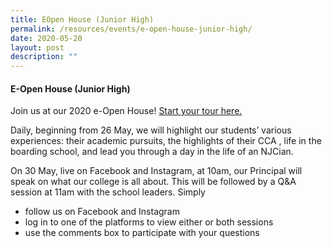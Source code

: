 ```yaml
---
title: EOpen House (Junior High)
permalink: /resources/events/e-open-house-junior-high/
date: 2020-05-20
layout: post
description: ""
---
```

#### E-Open House (Junior High)

Join us at our 2020 e-Open House! [Start your tour here.](https://moe-nationaljc-staging.netlify.app/junior-high-e-open-house/)

Daily, beginning from 26 May, we will highlight our students’ various experiences: their academic pursuits, the highlights of their CCA , life in the boarding school, and lead you through a day in the life of an NJCian.

On 30 May, live on Facebook and Instagram, at 10am, our Principal will speak on what our college is all about. This will be followed by a Q&A session at 11am with the school leaders. Simply

*   follow us on Facebook and Instagram
*   log in to one of the platforms to view either or both sessions
*   use the comments box to participate with your questions